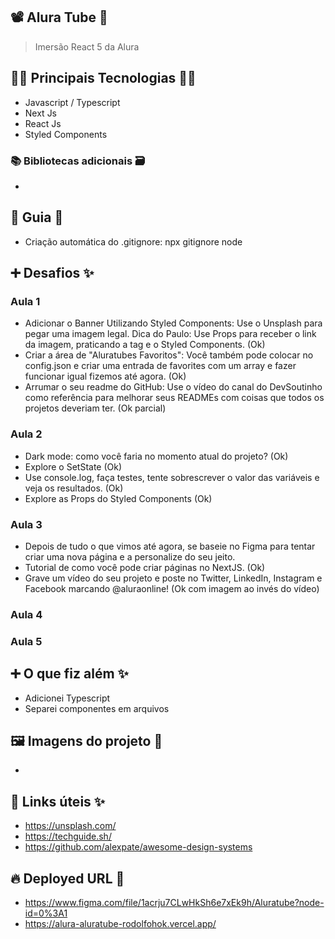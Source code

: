 ## 📽️ Alura Tube 🍿

> Imersão React 5 da Alura

## 👨‍💻 Principais Tecnologias 👩‍💻

- Javascript / Typescript
- Next Js
- React Js
- Styled Components

### 📚 Bibliotecas adicionais 🗃️

-

## 📃 Guia 📖

- Criação automática do .gitignore: npx gitignore node

## ➕ Desafios ✨

### Aula 1

- Adicionar o Banner Utilizando Styled Components: Use o Unsplash para pegar uma imagem legal. Dica do Paulo: Use Props para receber o link da imagem, praticando a tag e o Styled Components. (Ok)
- Criar a área de "Aluratubes Favoritos": Você também pode colocar no config.json e criar uma entrada de favorites com um array e fazer funcionar igual fizemos até agora. (Ok)
- Arrumar o seu readme do GitHub: Use o vídeo do canal do DevSoutinho como referência para melhorar seus READMEs com coisas que todos os projetos deveriam ter. (Ok parcial)

### Aula 2

- Dark mode: como você faria no momento atual do projeto? (Ok)
- Explore o SetState (Ok)
- Use console.log, faça testes, tente sobrescrever o valor das variáveis e veja os resultados. (Ok)
- Explore as Props do Styled Components (Ok)

### Aula 3

- Depois de tudo o que vimos até agora, se baseie no Figma para tentar criar uma nova página e a personalize do seu jeito.
- Tutorial de como você pode criar páginas no NextJS. (Ok)
- Grave um vídeo do seu projeto e poste no Twitter, LinkedIn, Instagram e Facebook marcando @aluraonline! (Ok com imagem ao invés do vídeo)

### Aula 4

### Aula 5

## ➕ O que fiz além ✨

- Adicionei Typescript
- Separei componentes em arquivos

## 🖼️ Imagens do projeto 👀

-

## 🔗 Links úteis ✨

- https://unsplash.com/
- https://techguide.sh/
- https://github.com/alexpate/awesome-design-systems

## 🔥 Deployed URL 🔗

- https://www.figma.com/file/1acrju7CLwHkSh6e7xEk9h/Aluratube?node-id=0%3A1
- https://alura-aluratube-rodolfohok.vercel.app/

